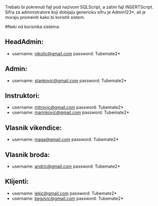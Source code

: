 Trebalo bi pokrenuti fajl pod nazivom SQLScript, a zatim fajl INSERTScript.
Sifra za administratore koji dobijaju genericku sifru je Admin123*, ali je moraju promeniti kako bi koristili sistem.

#Neki od korisnika sistema:

## HeadAdmin:
* username: nikolic@gmail.com  password: Tubemate2*

## Admin:
* username: stankovic@gmail.com  password: Tubemate2*

## Instruktori:
* username: mitrovic@gmail.com  password: Tubemate2*
* username: marinkovic@gmail.com  password: Tubemate2*

## Vlasnik vikendice:
* username: maga@gmail.com  password: Tubemate2*

## Vlasnik broda:
* username: andric@gmail.com  password: Tubemate2*

## Klijenti:
* username: lekic@gmail.com  password: Tubemate2*
* username: begovic@gmail.com  password: Tubemate2*
